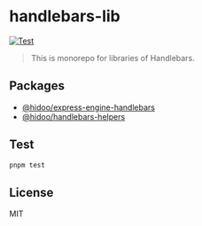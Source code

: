 # handlebars-lib

[![Test](https://github.com/hidoo/handlebars-lib/actions/workflows/test.yml/badge.svg)](https://github.com/hidoo/handlebars-lib/actions/workflows/test.yml)

> This is monorepo for libraries of Handlebars.

## Packages

- [@hidoo/express-engine-handlebars](./packages/express-engine-handlebars)
- [@hidoo/handlebars-helpers](./packages/handlebars-helpers)

## Test

```sh
pnpm test
```

## License

MIT

